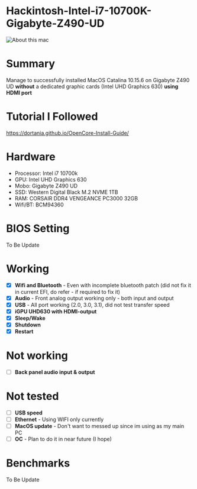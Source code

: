 # Hackintosh-Intel-i7-10700K-Gigabyte-Z490-UD

![About this mac](/img/Screenshot2020-08-20at2.35.25AM.png)

# Summary
Manage to successfully installed MacOS Catalina 10.15.6 on Gigabyte Z490 UD **without** a dedicated graphic cards (Intel UHD Graphics 630) **using HDMI port**

# Tutorial I Followed
https://dortania.github.io/OpenCore-Install-Guide/

# Hardware
- Processor: Intel i7 10700k
- GPU: Intel UHD Graphics 630
- Mobo: Gigabyte Z490 UD
- SSD: Western Digital Black M.2 NVME 1TB
- RAM: CORSAIR DDR4 VENGEANCE PC3000 32GB 
- Wifi/BT: BCM94360

# BIOS Setting
To Be Update

# Working
- [x] **Wifi and Bluetooth** - Even with incomplete bluetooth patch (did not fix it in current EFI, do refer -  if required to fix it)
- [x] **Audio** - Front analog output working only - both input and output
- [x] **USB** - All port working (2.0, 3.0, 3.1), did not test transfer speed
- [x] **iGPU UHD630 with HDMI-output**
- [x] **Sleep/Wake**
- [x] **Shutdown**
- [x] **Restart**

# Not working
- [ ] **Back panel audio input & output**

# Not tested
- [ ] **USB speed**
- [ ] **Ethernet** - Using WIFI only currently
- [ ] **MacOS update** - Don't want to messed up since im using as my main PC
- [ ] **OC** - Plan to do it in near future (I hope)

# Benchmarks
To Be Update

